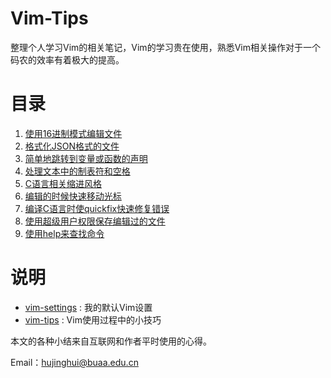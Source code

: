 Vim-Tips
==================
整理个人学习Vim的相关笔记，Vim的学习贵在使用，熟悉Vim相关操作对于一个码农的效率有着极大的提高。

目录
==================
1. [使用16进制模式编辑文件](https://github.com/Jeanhwea/Vim-Tips/blob/master/vim-tips/edit-a-file-in-hex-mode.md)
2. [格式化JSON格式的文件](https://github.com/Jeanhwea/Vim-Tips/blob/master/vim-tips/format-json-file.md)
3. [简单地跳转到变量或函数的声明](https://github.com/Jeanhwea/Vim-Tips/blob/master/vim-tips/go-to-declaration-of-variables-and-functions.md)
4. [处理文本中的制表符和空格](https://github.com/Jeanhwea/Vim-Tips/blob/master/vim-tips/handle-tabs-and-spaces.md)
5. [C语言相关缩进风格](https://github.com/Jeanhwea/Vim-Tips/blob/master/vim-tips/Intent-c-style-text.md)
6. [编辑的时候快速移动光标](https://github.com/Jeanhwea/Vim-Tips/blob/master/vim-tips/move-faster-while-editing.md)
7. [编译C语言时使quickfix快速修复错误](https://github.com/Jeanhwea/Vim-Tips/blob/master/vim-tips/qiuckfix-errors-while-compiling-c-source-files.md)
8. [使用超级用户权限保存编辑过的文件](https://github.com/Jeanhwea/Vim-Tips/blob/master/vim-tips/save-a-file-as-the-super-user.md)
9. [使用help来查找命令](https://github.com/Jeanhwea/Vim-Tips/blob/master/vim-tips/use-help-command.md)

说明
================

* [vim-settings](https://github.com/Jeanhwea/Vim-Tips/tree/master/vim-settings) : 我的默认Vim设置
* [vim-tips](https://github.com/Jeanhwea/Vim-Tips/tree/master/vim-tips) : Vim使用过程中的小技巧

本文的各种小结来自互联网和作者平时使用的心得。

Email：hujinghui@buaa.edu.cn
